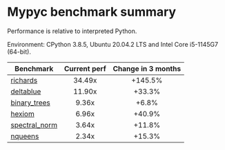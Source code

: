 # Mypyc benchmark summary

Performance is relative to interpreted Python.

Environment: CPython 3.8.5, Ubuntu 20.04.2 LTS and Intel Core i5-1145G7 (64-bit).

| Benchmark | Current perf | Change in 3 months |
| --- | :---: | :---: |
| [richards](benchmarks/richards.md) | 34.49x | +145.5% |
| [deltablue](benchmarks/deltablue.md) | 11.90x | +33.3% |
| [binary_trees](benchmarks/binary_trees.md) | 9.36x | +6.8% |
| [hexiom](benchmarks/hexiom.md) | 6.96x | +40.9% |
| [spectral_norm](benchmarks/spectral_norm.md) | 3.64x | +11.8% |
| [nqueens](benchmarks/nqueens.md) | 2.34x | +15.3% |
